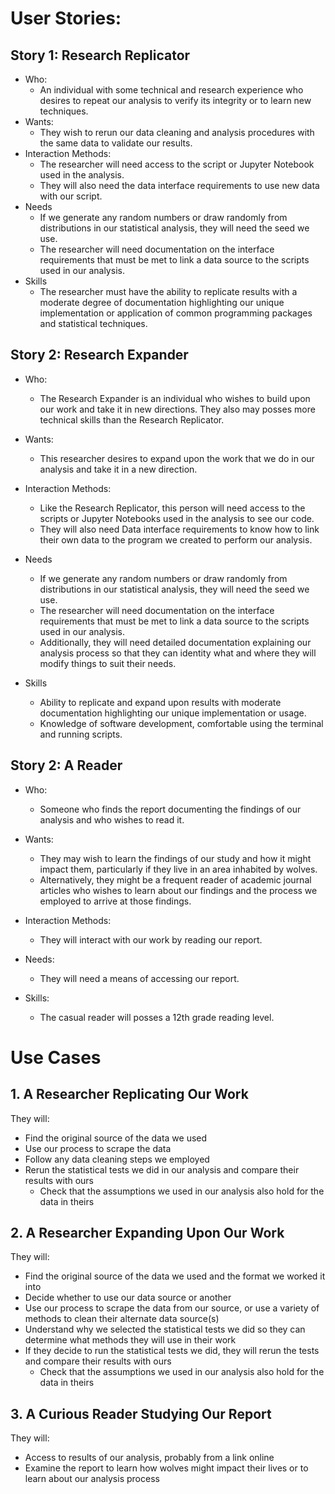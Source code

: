 # User Stories:

## Story 1: Research Replicator
- Who: 
    * An individual with some technical and research experience who desires to
    repeat our analysis to verify its integrity or to learn new techniques. 
- Wants:
    * They wish to rerun our data cleaning and analysis procedures with the same
    data to validate our results.
- Interaction Methods:
    * The researcher will need access to the script or Jupyter Notebook used in
    the analysis.
    * They will also need the data interface requirements to use new data with
    our script.
- Needs
    * If we generate any random numbers or draw randomly from distributions in
    our statistical analysis, they will need the seed we use.
    * The researcher will need documentation on the interface requirements that
    must be met to link a data source to the scripts used in our analysis. 
- Skills
    * The researcher must have the ability to replicate results with a moderate
    degree of documentation highlighting our unique implementation or
    application of common programming packages and statistical techniques.

## Story 2: Research Expander
- Who: 
    * The Research Expander is an individual who wishes to build upon our work
    and take it in new directions. They also may posses more technical skills
    than the Research Replicator. 

- Wants:
    * This researcher desires to expand upon the work that we do in our analysis
    and take it in a new direction.

- Interaction Methods:
    * Like the Research Replicator, this person will need access to the scripts
    or Jupyter Notebooks used in the analysis to see our code.
    * They will also need Data interface requirements to know how to link their
    own data to the program we created to perform our analysis.
- Needs
    * If we generate any random numbers or draw randomly from distributions in
    our statistical analysis, they will need the seed we use.
    * The researcher will need documentation on the interface requirements that
    must be met to link a data source to the scripts used in our analysis.
    * Additionally, they will need detailed documentation explaining our
    analysis process so that they can identity what and where they will modify
    things to suit their needs. 

- Skills
    * Ability to replicate and expand upon results with moderate documentation
    highlighting our unique implementation or usage. 
    * Knowledge of software development, comfortable using the terminal and
    running scripts.

## Story 2: A Reader
- Who: 
    * Someone who finds the report documenting the findings of our analysis
    and who wishes to read it.
- Wants:
    * They may wish to learn the findings of our study and how it might impact
    them, particularly if they live in an area inhabited by wolves. 
    * Alternatively, they might be a frequent reader of academic journal
    articles who wishes to learn about our findings and the process we employed
    to arrive at those findings.  

- Interaction Methods:
    * They will interact with our work by reading our report.
- Needs:
    * They will need a means of accessing our report.
- Skills:
    * The casual reader will posses a 12th grade reading level.

# Use Cases
## 1. A Researcher Replicating Our Work
They will:
- Find the original source of the data we used
- Use our process to scrape the data
- Follow any data cleaning steps we employed
- Rerun the statistical tests we did in our analysis and compare their results
with ours
    * Check that the assumptions we used in our analysis also hold for the data
    in theirs

## 2. A Researcher Expanding Upon Our Work
They will:
- Find the original source of the data we used and the format we worked it into
- Decide whether to use our data source or another
- Use our process to scrape the data from our source, or use a variety of
methods to clean their alternate data source(s) 
- Understand why we selected the statistical tests we did so they can determine
what methods they will use in their work 
- If they decide to run the statistical tests we did, they will rerun the tests
and compare their results with ours
    * Check that the assumptions we used in our analysis also hold for the data
    in theirs


## 3. A Curious Reader Studying Our Report
They will:
- Access to results of our analysis, probably from a link online
- Examine the report to learn how wolves might impact their lives or to learn
about our analysis process 